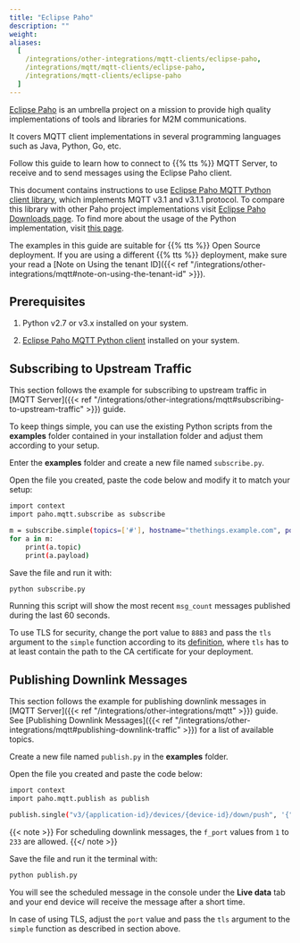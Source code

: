```yaml
---
title: "Eclipse Paho"
description: ""
weight:
aliases:
  [
    /integrations/other-integrations/mqtt-clients/eclipse-paho,
    /integrations/mqtt/mqtt-clients/eclipse-paho,
    /integrations/mqtt-clients/eclipse-paho
  ]
---
```


[Eclipse Paho](https://www.eclipse.org/paho/) is an umbrella project on a mission to provide high quality implementations of tools and libraries for M2M communications.

<!--more-->

It covers MQTT client implementations in several programming languages such as Java, Python, Go, etc.

Follow this guide to learn how to connect to {{% tts %}} MQTT Server, to receive and to send messages using the Eclipse Paho client.

This document contains instructions to use [Eclipse Paho MQTT Python client library](https://www.eclipse.org/paho/index.php?page=clients/python/index.php), which implements MQTT v3.1 and v3.1.1 protocol. To compare this library with other Paho project implementations visit [Eclipse Paho Downloads page](https://www.eclipse.org/paho/index.php?page=downloads.php). To find more about the usage of the Python implementation, visit [this page](https://pypi.org/project/paho-mqtt/).

The examples in this guide are suitable for {{% tts %}} Open Source deployment. If you are using a different {{% tts %}} deployment, make sure your read a [Note on Using the tenant ID]({{< ref "/integrations/other-integrations/mqtt#note-on-using-the-tenant-id" >}}).

## Prerequisites

1. Python v2.7 or v3.x installed on your system.

2. [Eclipse Paho MQTT Python client](https://github.com/eclipse/paho.mqtt.python) installed on your system.

## Subscribing to Upstream Traffic

This section follows the example for subscribing to upstream traffic in [MQTT Server]({{< ref "/integrations/other-integrations/mqtt#subscribing-to-upstream-traffic" >}}) guide.

To keep things simple, you can use the existing Python scripts from the **examples** folder contained in your installation folder and adjust them according to your setup.

Enter the **examples** folder and create a new file named `subscribe.py`.

Open the file you created, paste the code below and modify it to match your setup:

```bash
import context
import paho.mqtt.subscribe as subscribe

m = subscribe.simple(topics=['#'], hostname="thethings.example.com", port=1883, auth={'username':"app1",'password':"NNSXS.VEEBURF3KR77ZR.."}, msg_count=2)
for a in m:
    print(a.topic)
    print(a.payload)
```

Save the file and run it with:

```bash
python subscribe.py
```

Running this script will show the most recent `msg_count` messages published during the last 60 seconds.

To use TLS for security, change the port value to `8883` and pass the `tls` argument to the `simple` function according to its [definition](https://pypi.org/project/paho-mqtt/#id4), where `tls` has to at least contain the path to the CA certificate for your deployment.

## Publishing Downlink Messages

This section follows the example for publishing downlink messages in [MQTT Server]({{< ref "/integrations/other-integrations/mqtt" >}}) guide. See [Publishing Downlink Messages]({{< ref "/integrations/other-integrations/mqtt#publishing-downlink-traffic" >}}) for a list of available topics.

Create a new file named `publish.py` in the **examples** folder.

Open the file you created and paste the code below:

```bash
import context
import paho.mqtt.publish as publish

publish.single("v3/{application-id}/devices/{device-id}/down/push", '{"downlinks":[{"f_port": 15,"frm_payload":"vu8=","priority": "NORMAL"}]}', hostname="thethings.example.com", port=1883, auth={'username':"app1",'password':"NNSXS.VEEBURF3KR77ZR.."})
```

{{< note >}} For scheduling downlink messages, the `f_port` values from `1` to `233` are allowed. {{</ note >}}

Save the file and run it the terminal with:

```bash
python publish.py
```

You will see the scheduled message in the console under the **Live data** tab and your end device will receive the message after a short time.

In case of using TLS, adjust the `port` value and pass the `tls` argument to the `simple` function as described in section above.
